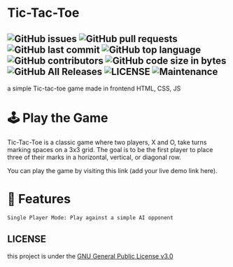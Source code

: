 # Tic-Tac-Toe
![GitHub issues](https://img.shields.io/github/issues/cheaderthecoder/tic-tac-toe)
![GitHub pull requests](https://img.shields.io/github/issues-pr/cheaderthecoder/tic-tac-toe)
![GitHub last commit](https://img.shields.io/github/last-commit/cheaderthecoder/tic-tac-toe)
![GitHub top language](https://img.shields.io/github/languages/top/cheaderthecoder/tic-tac-toe)
![GitHub contributors](https://img.shields.io/github/contributors/cheaderthecoder/tic-tac-toe)
![GitHub code size in bytes](https://img.shields.io/github/languages/code-size/cheaderthecoder/tic-tac-toe)
![GitHub All Releases](https://img.shields.io/github/downloads/cheaderthecoder/tic-tac-toe/total)
![LICENSE](https://img.shields.io/github/license/cheaderthecoder/tic-tac-toe)
![Maintenance](https://img.shields.io/maintenance/no/2024)
---
a simple Tic-tac-toe game made in frontend HTML, CSS, JS

# 🕹️ Play the Game
Tic-Tac-Toe is a classic game where two players, X and O, take turns marking spaces on a 3x3 grid. The goal is to be the first player to place three of their marks in a horizontal, vertical, or diagonal row.

You can play the game by visiting this link (add your live demo link here).

# 🚀 Features

    Single Player Mode: Play against a simple AI opponent



## LICENSE
this project is under the [GNU General Public License v3.0](https://github.com/cheaderthecoder/tic-tac-toe/blob/main/LICENSE)
